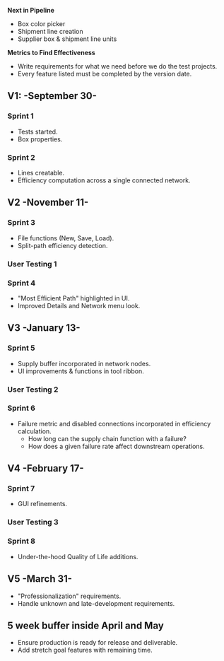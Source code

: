 **Next in Pipeline**
* Box color picker
* Shipment line creation
* Supplier box & shipment line units 

**Metrics to Find Effectiveness**

* Write requirements for what we need before we do the test projects.
* Every feature listed must be completed by the version date.

## V1: -September 30-
### Sprint 1
- Tests started.
- Box properties.
### Sprint 2
- Lines creatable.
- Efficiency computation across a single connected network.

## V2 -November 11-
### Sprint 3
- File functions (New, Save, Load).
- Split-path efficiency detection.

### User Testing 1

### Sprint 4
- "Most Efficient Path" highlighted in UI.
- Improved Details and Network menu look.

## V3 -January 13-
### Sprint 5
- Supply buffer incorporated in network nodes.
- UI improvements & functions in tool ribbon.

### User Testing 2

### Sprint 6
- Failure metric and disabled connections incorporated in efficiency calculation.
  - How long can the supply chain function with a failure?
  - How does a given failure rate affect downstream operations.
  
## V4 -February 17-
### Sprint 7
- GUI refinements.

### User Testing 3

### Sprint 8
- Under-the-hood Quality of Life additions.

## V5 -March 31-
- "Professionalization" requirements.
- Handle unknown and late-development requirements.

## 5 week buffer inside April and May
- Ensure production is ready for release and deliverable.
- Add stretch goal features with remaining time. 
